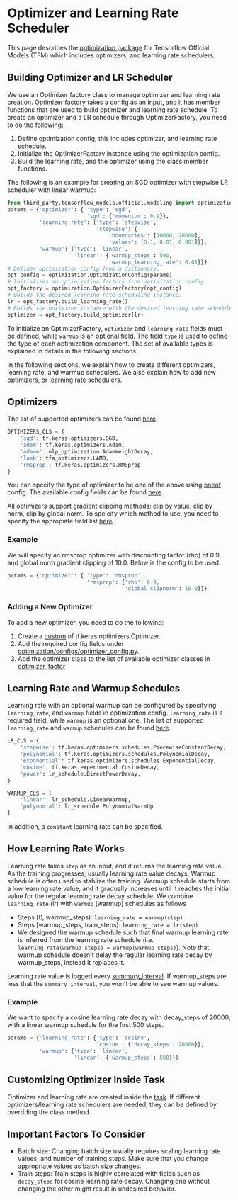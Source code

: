 # Optimizer and Learning Rate Scheduler



This page describes the
[optimization package](https://github.com/tensorflow/models/tree/master/official/modeling/optimization/)
for Tensorflow Official Models (TFM) which includes optimizers, and learning
rate schedulers.

## Building Optimizer and LR Scheduler

We use an Optimizer factory class to manage optimizer and learning rate
creation. Optimizer factory takes a config as an input, and it has member
functions that are used to build optimizer and learning rate schedule. To create
an optimizer and a LR schedule through OptimizerFactory, you need to do the
following:

1.  Define optimization config, this includes optimizer, and learning rate
    schedule.
2.  Initialize the OptimizerFactory instance using the optimization config.
3.  Build the learning rate, and the optimizer using the class member functions.

The following is an example for creating an SGD optimizer with stepwise LR
scheduler with linear warmup:

```python
from third_party.tensorflow_models.official.modeling import optimization
params = {'optimizer': { 'type': 'sgd',
                         'sgd': {'momentum': 0.9}},
          'learning_rate': {'type': 'stepwise',
                            'stepwise': {
                                'boundaries': [10000, 20000],
                                'values': [0.1, 0.01, 0.001]}},
          'warmup': {'type': 'linear',
                     'linear': {'warmup_steps': 500,
                                'warmup_learning_rate': 0.01}}}
# Defines optimization config from a dictionary.
opt_config = optimization.OptimizationConfig(params)
# Initializes an optimization factory from optimization config.
opt_factory = optimization.OptimizerFactory(opt_config)
# Builds the desired learning rate scheduling instance.
lr = opt_factory.build_learning_rate()
# Builds the optimizer instance with the desired learning rate schedule.
optimizer = opt_factory.build_optimizer(lr)
```

To initialize an OptimizerFactory, `optimizer` and `learning_rate` fields must
be defined, while `warmup` is an optional field. The field `type` is used to
define the type of each optimization component. The set of available types is
explained in details in the following sections.

In the following sections, we explain how to create different optimizers,
learning rate, and warmup schedulers. We also explain how to add new optimizers,
or learning rate schedulers.

## Optimizers

The list of supported optimizers can be found
[here](https://github.com/tensorflow/models/blob/7f239d8ec19b5c2d44e0d5aa2a09dbea0da6d737/official/modeling/optimization/optimizer_factory.py#L43).

```python
OPTIMIZERS_CLS = {
    'sgd': tf.keras.optimizers.SGD,
    'adam': tf.keras.optimizers.Adam,
    'adamw': nlp_optimization.AdamWeightDecay,
    'lamb': tfa_optimizers.LAMB,
    'rmsprop': tf.keras.optimizers.RMSprop
}
```

You can specify the type of optimizer to be one of the above using
[oneof](https://github.com/tensorflow/models/blob/master/official/modeling/hyperparams/oneof.py)
config. The available config fields can be found
[here](https://github.com/tensorflow/models/blob/master/official/modeling/optimization/configs/optimizer_config.py).

All optimizers support gradient clipping methods: clip by value, clip by norm,
clip by global norm. To speicify which method to use, you need to specify the
appropiate field list
[here](https://github.com/tensorflow/models/blob/7f239d8ec19b5c2d44e0d5aa2a09dbea0da6d737/official/modeling/optimization/configs/optimizer_config.py#L38).

### Example

We will specify an rmsprop optimizer with discounting factor (rho) of 0.9, and
global norm gradient clipping of 10.0. Below is the config to be used.

```python
params = {'optimizer': { 'type': 'rmsprop',
                         'rmsprop': {'rho': 0.9,
                                     'global_clipnorm': 10.0}}}
```

### Adding a New Optimizer

To add a new optimizer, you need to do the following:

1.  Create a
    [custom](https://www.tensorflow.org/api_docs/python/tf/keras/optimizers/Optimizer#creating_a_custom_optimizer_2)
    of tf.keras.optimizers.Optimizer.
2.  Add the required config fields under
    [optimization/configs/optimizer_config.py](https://github.com/tensorflow/models/blob/master/official/modeling/optimization/configs/optimizer_config.py).
3.  Add the optimizer class to the list of available optimizer classes in
    [optimizer_factor](https://github.com/tensorflow/models/blob/master/official/modeling/optimization/optimizer_factory.py)

## Learning Rate and Warmup Schedules

Learning rate with an optional warmup can be configured by specifying
`learning_rate`, and `warmup` fields in optimization config. `learning_rate` is
a required field, while `warmup` is an optional one. The list of supported
`learning_rate` and `warmup` schedules can be found
[here](https://github.com/tensorflow/models/blob/7f239d8ec19b5c2d44e0d5aa2a09dbea0da6d737/official/modeling/optimization/optimizer_factory.py#L51).

```python
LR_CLS = {
    'stepwise': tf.keras.optimizers.schedules.PiecewiseConstantDecay,
    'polynomial': tf.keras.optimizers.schedules.PolynomialDecay,
    'exponential': tf.keras.optimizers.schedules.ExponentialDecay,
    'cosine': tf.keras.experimental.CosineDecay,
    'power': lr_schedule.DirectPowerDecay,
}

WARMUP_CLS = {
    'linear': lr_schedule.LinearWarmup,
    'polynomial': lr_schedule.PolynomialWarmUp
}
```

In addition, a `constant` learning rate can be specified.

## How Learning Rate Works

Learning rate takes `step` as an input, and it returns the learning rate value.
As the training progresses, usually learning rate value decays. Warmup schedule
is often used to stablize the training. Warmup schedule starts from a low
learning rate value, and it gradually increases until it reaches the initial
value for the regular learning rate decay schedule. We combine `learning_rate`
(lr) with `warmup` (warmup) schedules as follows

*   Steps [0, warmup_steps): `learning_rate = warmup(step)`
*   Steps [warmup_steps, train_steps): `learning_rate = lr(step)`
*   We designed the warmup schedule such that final warmup learning rate is
    inferred from the learning rate schedule (i.e.
    `learning_rate(warmup_steps) = warmup(warmup_steps)`). Note that, warmup
    schedule doesn't delay the regular learning rate decay by warmup_steps,
    instead it replaces it.

Learning rate value is logged every
[summary_interval](https://github.com/tensorflow/models/blob/7f239d8ec19b5c2d44e0d5aa2a09dbea0da6d737/official/core/config_definitions.py#L181).
If warmup_steps are less that the `summary_interval`, you won't be able to see
warmup values.

### Example

We want to specify a cosine learning rate decay with decay_steps of 20000, with
a linear warmup schedule for the first 500 steps.

```python
params = {'learning_rate': {'type': 'cosine',
                            'cosine': {'decay_steps': 20000}},
          'warmup': {'type': 'linear',
                     'linear': {'warmup_steps': 500}}}
```

## Customizing Optimizer Inside Task

Optimizer and learning rate are created inside the
[task](https://github.com/tensorflow/models/blob/7f239d8ec19b5c2d44e0d5aa2a09dbea0da6d737/official/core/base_task.py#L73).
If different optimizers/learning rate schedulers are needed, they can be defined
by overriding the class method.

## Important Factors To Consider

*   Batch size: Changing batch size usually requires scaling learning rate
    values, and number of training steps. Make sure that you change appropriate
    values as batch size changes.
*   Train steps: Train steps is highly correlated with fields such as
    `decay_steps` for cosine learning rate decay. Changing one without changing
    the other might result in undesired behavior.
